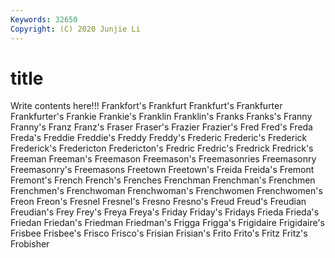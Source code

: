 ```yaml
---
Keywords: 32650
Copyright: (C) 2020 Junjie Li
---
```


# title

Write contents here!!!
Frankfort's 
Frankfurt
Frankfurt's 
Frankfurter 
Frankfurter's 
Frankie 
Frankie's 
Franklin 
Franklin's 
Franks 
Franks's 
Franny
Franny's 
Franz 
Franz's 
Fraser 
Fraser's 
Frazier 
Frazier's 
Fred 
Fred's 
Freda
Freda's 
Freddie 
Freddie's 
Freddy 
Freddy's 
Frederic 
Frederic's 
Frederick 
Frederick's 
Fredericton
Fredericton's 
Fredric 
Fredric's 
Fredrick 
Fredrick's 
Freeman 
Freeman's 
Freemason 
Freemason's 
Freemasonries
Freemasonry 
Freemasonry's 
Freemasons 
Freetown 
Freetown's 
Freida 
Freida's 
Fremont 
Fremont's 
French
French's 
Frenches 
Frenchman 
Frenchman's 
Frenchmen 
Frenchmen's 
Frenchwoman 
Frenchwoman's 
Frenchwomen 
Frenchwomen's
Freon 
Freon's 
Fresnel 
Fresnel's 
Fresno 
Fresno's 
Freud 
Freud's 
Freudian 
Freudian's
Frey 
Frey's 
Freya 
Freya's 
Friday 
Friday's 
Fridays 
Frieda 
Frieda's 
Friedan
Friedan's 
Friedman 
Friedman's 
Frigga 
Frigga's 
Frigidaire 
Frigidaire's 
Frisbee 
Frisbee's 
Frisco
Frisco's 
Frisian 
Frisian's 
Frito 
Frito's 
Fritz 
Fritz's 
Frobisher 
